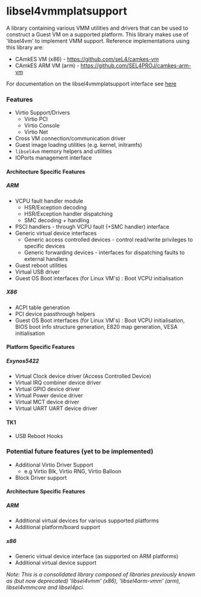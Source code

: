 <!--
     Copyright 2019, Data61, CSIRO (ABN 41 687 119 230)

     SPDX-License-Identifier: CC-BY-SA-4.0
-->

# libsel4vmmplatsupport

A library containing various VMM utilities and drivers that can be used to construct a Guest VM on a supported platform.
This library makes use of 'libsel4vm' to implement VMM support.
Reference implementations using this library are:
* CAmkES VM (x86) - https://github.com/seL4/camkes-vm
* CAmkES ARM VM (arm) - https://github.com/SEL4PROJ/camkes-arm-vm

For documentation on the libsel4vmmplatsupport interface see [here](docs/)

### Features
* Virtio Support/Drivers
    * Virtio PCI
    * Virtio Console
    * Virtio Net
* Cross VM connection/communication driver
* Guest image loading utilities (e.g. kernel, initramfs)
* `libsel4vm` memory helpers and utilities
* IOPorts management interface

#### Architecture Specific Features

#####  ARM
* VCPU fault handler module
    * HSR/Exception decoding
    * HSR/Exception handler dispatching
    * SMC decoding + handling
* PSCI handlers - through VCPU fault (+SMC handler) interface
* Generic virtual device interfaces
    * Generic access controlled devices - control read/write privileges to specific devices
    * Generic forwarding devices - interfaces for dispatching faults to external handlers
* Guest reboot utilities
* Virtual USB driver
* Guest OS Boot interfaces (for Linux VM's) : Boot VCPU initialisation

##### X86
* ACPI table generation
* PCI device passthrough helpers
* Guest OS Boot interfaces (for Linux VM's) : Boot VCPU initialisation, BIOS boot info structure generation, E820 map generation, VESA initialisation

#### Platform Specific Features

##### Exynos5422
* Virtual Clock device driver (Access Controlled Device)
* Virtual IRQ combiner device driver
* Virtual GPIO device driver
* Virtual Power device driver
* Virtual MCT device driver
* Virtual UART UART device driver

#### TK1
* USB Reboot Hooks

### Potential future features (yet to be implemented)

* Additional Virtio Driver Support
    * e.g Virtio Blk, Virtio RNG, Virtio Balloon
* Block Driver support

#### Architecture Specific Features
##### ARM
* Additional virtual devices for various supported platforms
* Additional platform/board support
##### x86
* Generic virtual device interface (as supported on ARM platforms)
* Additional virtual device support

*Note: This is a consolidated library composed of libraries previously known as (but now deprecated) 'libsel4vmm' (x86),
'libsel4arm-vmm' (arm), libsel4vmmcore and libsel4pci.*
